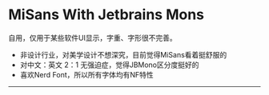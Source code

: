 # MiSans With Jetbrains Mons

自用，仅用于某些软件UI显示，字重、字形很不完善。



- 非设计行业，对美学设计不想深究，目前觉得MiSans看着挺舒服的
- 对中文：英文 2：1 无强迫症，觉得JBMono区分度挺好的
- 喜欢Nerd Font，所以所有字体均有NF特性



---


